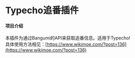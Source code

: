 # Typecho追番插件

#### 项目介绍
本插件为通过Bangumi的API来获取追番信息。适用于Typecho!  
具体使用方法相见：[https://www.wikimoe.com/?post=136](https://www.wikimoe.com/?post=136)
